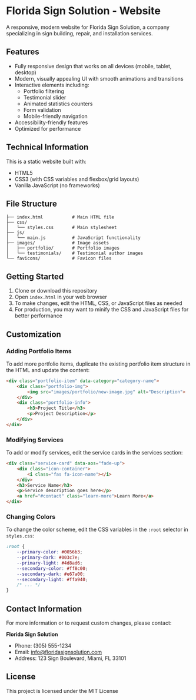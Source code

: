 # Florida Sign Solution - Website

A responsive, modern website for Florida Sign Solution, a company specializing in sign building, repair, and installation services.

## Features

- Fully responsive design that works on all devices (mobile, tablet, desktop)
- Modern, visually appealing UI with smooth animations and transitions
- Interactive elements including:
  - Portfolio filtering
  - Testimonial slider
  - Animated statistics counters
  - Form validation
  - Mobile-friendly navigation
- Accessibility-friendly features
- Optimized for performance

## Technical Information

This is a static website built with:
- HTML5
- CSS3 (with CSS variables and flexbox/grid layouts)
- Vanilla JavaScript (no frameworks)

## File Structure

```
├── index.html           # Main HTML file
├── css/
│   └── styles.css       # Main stylesheet
├── js/
│   └── main.js          # JavaScript functionality
├── images/              # Image assets
│   ├── portfolio/       # Portfolio images
│   └── testimonials/    # Testimonial author images
└── favicons/            # Favicon files
```

## Getting Started

1. Clone or download this repository
2. Open `index.html` in your web browser
3. To make changes, edit the HTML, CSS, or JavaScript files as needed
4. For production, you may want to minify the CSS and JavaScript files for better performance

## Customization

### Adding Portfolio Items

To add more portfolio items, duplicate the existing portfolio item structure in the HTML and update the content:

```html
<div class="portfolio-item" data-category="category-name">
    <div class="portfolio-img">
        <img src="images/portfolio/new-image.jpg" alt="Description">
    </div>
    <div class="portfolio-info">
        <h3>Project Title</h3>
        <p>Project Description</p>
    </div>
</div>
```

### Modifying Services

To add or modify services, edit the service cards in the services section:

```html
<div class="service-card" data-aos="fade-up">
    <div class="icon-container">
        <i class="fas fa-icon-name"></i>
    </div>
    <h3>Service Name</h3>
    <p>Service description goes here</p>
    <a href="#contact" class="learn-more">Learn More</a>
</div>
```

### Changing Colors

To change the color scheme, edit the CSS variables in the `:root` selector in `styles.css`:

```css
:root {
    --primary-color: #0056b3;
    --primary-dark: #003c7e;
    --primary-light: #4d8ad6;
    --secondary-color: #ff8c00;
    --secondary-dark: #e67a00;
    --secondary-light: #ffa940;
    /* ... */
}
```

## Contact Information

For more information or to request custom changes, please contact:

**Florida Sign Solution**
- Phone: (305) 555-1234
- Email: info@floridasignsolution.com
- Address: 123 Sign Boulevard, Miami, FL 33101

## License

This project is licensed under the MIT License 
